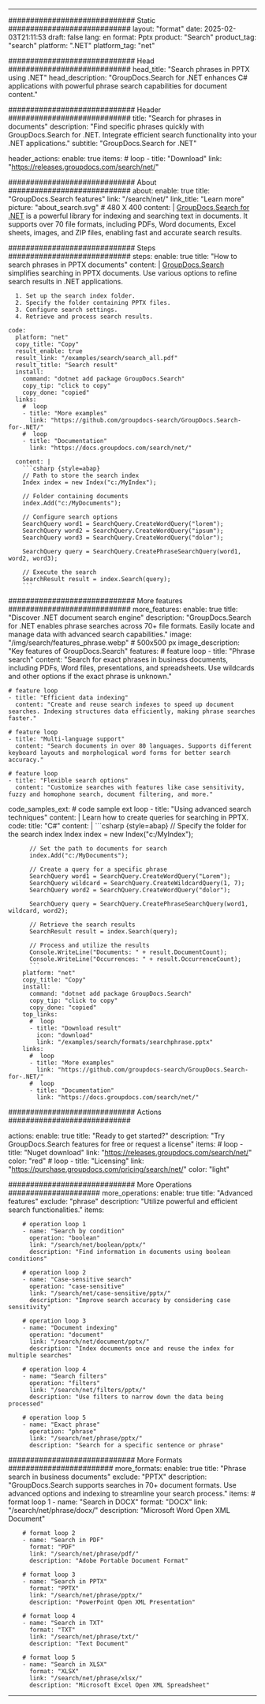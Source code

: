 
---
############################# Static ############################
layout: "format"
date:  2025-02-03T21:11:53
draft: false
lang: en
format: Pptx
product: "Search"
product_tag: "search"
platform: ".NET"
platform_tag: "net"

############################# Head ############################
head_title: "Search phrases in PPTX using .NET"
head_description: "GroupDocs.Search for .NET enhances C# applications with powerful phrase search capabilities for document content."

############################# Header ############################
title: "Search for phrases in documents" 
description: "Find specific phrases quickly with GroupDocs.Search for .NET. Integrate efficient search functionality into your .NET applications."
subtitle: "GroupDocs.Search for .NET" 

header_actions:
  enable: true
  items:
    #  loop
    - title: "Download"
      link: "https://releases.groupdocs.com/search/net/"
      
############################# About ############################
about:
    enable: true
    title: "GroupDocs.Search features"
    link: "/search/net/"
    link_title: "Learn more"
    picture: "about_search.svg" # 480 X 400
    content: |
       [GroupDocs.Search for .NET](/search/net/) is a powerful library for indexing and searching text in documents. It supports over 70 file formats, including PDFs, Word documents, Excel sheets, images, and ZIP files, enabling fast and accurate search results.

############################# Steps ############################
steps:
    enable: true
    title: "How to search phrases in PPTX documents"
    content: |
      [GroupDocs.Search](/search/net/) simplifies searching in PPTX documents. Use various options to refine search results in .NET applications.
      
      1. Set up the search index folder.
      2. Specify the folder containing PPTX files.
      3. Configure search settings.
      4. Retrieve and process search results.
   
    code:
      platform: "net"
      copy_title: "Copy"
      result_enable: true
      result_link: "/examples/search/search_all.pdf"
      result_title: "Search result"
      install:
        command: "dotnet add package GroupDocs.Search"
        copy_tip: "click to copy"
        copy_done: "copied"
      links:
        #  loop
        - title: "More examples"
          link: "https://github.com/groupdocs-search/GroupDocs.Search-for-.NET/"
        #  loop
        - title: "Documentation"
          link: "https://docs.groupdocs.com/search/net/"
          
      content: |
        ```csharp {style=abap}
        // Path to store the search index
        Index index = new Index("c:/MyIndex");

        // Folder containing documents
        index.Add("c:/MyDocuments");

        // Configure search options
        SearchQuery word1 = SearchQuery.CreateWordQuery("lorem");
        SearchQuery word2 = SearchQuery.CreateWordQuery("ipsum");
        SearchQuery word3 = SearchQuery.CreateWordQuery("dolor");

        SearchQuery query = SearchQuery.CreatePhraseSearchQuery(word1, word2, word3);

        // Execute the search
        SearchResult result = index.Search(query);
        ```            

############################# More features ############################
more_features:
  enable: true
  title: "Discover .NET document search engine"
  description: "GroupDocs.Search for .NET enables phrase searches across 70+ file formats. Easily locate and manage data with advanced search capabilities."
  image: "/img/search/features_phrase.webp" # 500x500 px
  image_description: "Key features of GroupDocs.Search"
  features:
    # feature loop
    - title: "Phrase search"
      content: "Search for exact phrases in business documents, including PDFs, Word files, presentations, and spreadsheets. Use wildcards and other options if the exact phrase is unknown."

    # feature loop
    - title: "Efficient data indexing"
      content: "Create and reuse search indexes to speed up document searches. Indexing structures data efficiently, making phrase searches faster."

    # feature loop
    - title: "Multi-language support"
      content: "Search documents in over 80 languages. Supports different keyboard layouts and morphological word forms for better search accuracy."

    # feature loop
    - title: "Flexible search options"
      content: "Customize searches with features like case sensitivity, fuzzy and homophone search, document filtering, and more."
      
  code_samples_ext:
    # code sample ext loop
    - title: "Using advanced search techniques"
      content: |
        Learn how to create queries for searching in PPTX.
      code:
        title: "C#"
        content: |
          ```csharp {style=abap}
          // Specify the folder for the search index
          Index index = new Index("c:/MyIndex");
              
          // Set the path to documents for search
          index.Add("c:/MyDocuments");

          // Create a query for a specific phrase
          SearchQuery word1 = SearchQuery.CreateWordQuery("Lorem");
          SearchQuery wildcard = SearchQuery.CreateWildcardQuery(1, 7);
          SearchQuery word2 = SearchQuery.CreateWordQuery("dolor");

          SearchQuery query = SearchQuery.CreatePhraseSearchQuery(word1, wildcard, word2);

          // Retrieve the search results
          SearchResult result = index.Search(query);
          
          // Process and utilize the results
          Console.WriteLine("Documents: " + result.DocumentCount);
          Console.WriteLine("Occurrences: " + result.OccurrenceCount);
          ```
        platform: "net"
        copy_title: "Copy"
        install:
          command: "dotnet add package GroupDocs.Search"
          copy_tip: "click to copy"
          copy_done: "copied"
        top_links:
          #  loop
          - title: "Download result"
            icon: "download"
            link: "/examples/search/formats/searchphrase.pptx"
        links:
          #  loop
          - title: "More examples"
            link: "https://github.com/groupdocs-search/GroupDocs.Search-for-.NET/"
          #  loop
          - title: "Documentation"
            link: "https://docs.groupdocs.com/search/net/"
            

            


############################# Actions ############################

actions:
  enable: true
  title: "Ready to get started?"
  description: "Try GroupDocs.Search features for free or request a license"
  items:
    #  loop
    - title: "Nuget download"
      link: "https://releases.groupdocs.com/search/net/"
      color: "red"
        #  loop
    - title: "Licensing"
      link: "https://purchase.groupdocs.com/pricing/search/net/"
      color: "light"


############################# More Operations #####################
more_operations:
    enable: true
    title: "Advanced features"
    exclude: "phrase"
    description: "Utilize powerful and efficient search functionalities."
    items: 
          
        # operation loop 1
        - name: "Search by condition"
          operation: "boolean"
          link: "/search/net/boolean/pptx/"
          description: "Find information in documents using boolean conditions"

        # operation loop 2
        - name: "Case-sensitive search"
          operation: "case-sensitive"
          link: "/search/net/case-sensitive/pptx/"
          description: "Improve search accuracy by considering case sensitivity"

        # operation loop 3
        - name: "Document indexing"
          operation: "document"
          link: "/search/net/document/pptx/"
          description: "Index documents once and reuse the index for multiple searches"

        # operation loop 4
        - name: "Search filters"
          operation: "filters"
          link: "/search/net/filters/pptx/"
          description: "Use filters to narrow down the data being processed"

        # operation loop 5
        - name: "Exact phrase"
          operation: "phrase"
          link: "/search/net/phrase/pptx/"
          description: "Search for a specific sentence or phrase"
          
        
          
############################# More Formats ########################
more_formats:
    enable: true
    title: "Phrase search in business documents"
    exclude: "PPTX"
    description: "GroupDocs.Search supports searches in 70+ document formats. Use advanced options and indexing to streamline your search process."
    items: 
        # format loop 1
        - name: "Search in DOCX"
          format: "DOCX"
          link: "/search/net/phrase/docx/"
          description: "Microsoft Word Open XML Document"
          
        # format loop 2
        - name: "Search in PDF"
          format: "PDF"
          link: "/search/net/phrase/pdf/"
          description: "Adobe Portable Document Format"
          
        # format loop 3
        - name: "Search in PPTX"
          format: "PPTX"
          link: "/search/net/phrase/pptx/"
          description: "PowerPoint Open XML Presentation"

        # format loop 4
        - name: "Search in TXT"
          format: "TXT"
          link: "/search/net/phrase/txt/"
          description: "Text Document"
          
        # format loop 5
        - name: "Search in XLSX"
          format: "XLSX"
          link: "/search/net/phrase/xlsx/"
          description: "Microsoft Excel Open XML Spreadsheet"
  

---